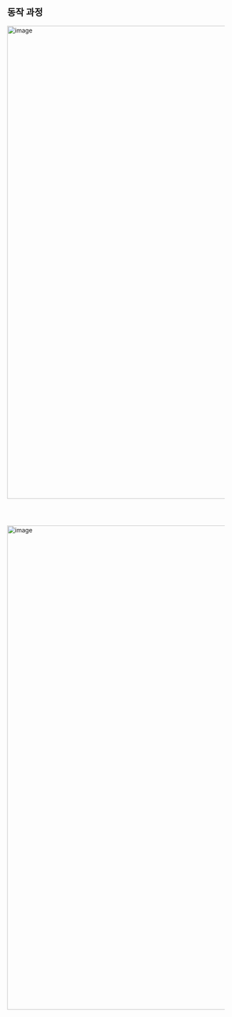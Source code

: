 ## 동작 과정

<img width="1096" alt="image" src="https://github.com/dik654/cryptography/assets/33992354/1fbc7ac1-dfcf-4815-a6d0-3fb99490003b">

<br/><br/>

<img width="1122" alt="image" src="https://github.com/dik654/cryptography/assets/33992354/64b06d58-adf3-4334-abc9-f4886ebf9381">
